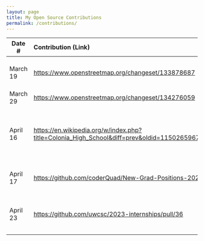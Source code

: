 ```yaml
---
layout: page
title: My Open Source Contributions
permalink: /contributions/
---
```


<!--
Type of the contribution should be "Wikipedia edit", "OpenStreet Map feature", "Documentation", "Course website", "Blog",
"Browser Add-on", etc.

The description should include a brief summary of what you did.

The link should bring us to a public page that shows your contribution. 

Replace the first row with your own contribution. 

-->





| Date #       | Contribution (Link)  | Type  | Description |
|---|:---|:---|:---|
| March 19   | https://www.openstreetmap.org/changeset/133878687    | OpenStreetMap    |   I added a local famous chinese store in my area.    |
| March 29   | https://www.openstreetmap.org/changeset/134276059    | OpenStreetMap    |   I added a local gym
| April 16   | https://en.wikipedia.org/w/index.php?title=Colonia_High_School&diff=prev&oldid=1150265967&diffmode=source    | Wikipedia    | I updated invalid information about the adminstration of a local high school.     |
| April 17 | https://github.com/coderQuad/New-Grad-Positions-2023/pull/618 | Github | Notified of a broken link (closed job application) |
| April 23 | https://github.com/uwcsc/2023-internships/pull/36  | Github  | Added a resource to interview prep list (Grind75) |
